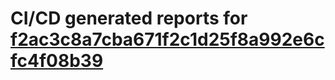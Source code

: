 # CI/CD generated reports for [f2ac3c8a7cba671f2c1d25f8a992e6cfc4f08b39](https://github.com/hydephp/develop/commit/f2ac3c8a7cba671f2c1d25f8a992e6cfc4f08b39)
